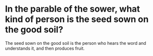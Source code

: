 # In the parable of the sower, what kind of person is the seed sown on the good soil?

The seed sown on the good soil is the person who hears the word and understands it, and then produces fruit.

